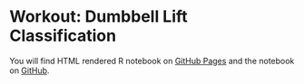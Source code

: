 # Workout: Dumbbell Lift Classification

You will find HTML rendered R notebook on [GitHub Pages](https://marciogualtieri.github.io/DataScience/coursera/workout/scripts/workout.nb.html) and the notebook on [GitHub](https://github.com/marciogualtieri/DataScience/blob/master/coursera/workout/scripts/workout.Rmd).
